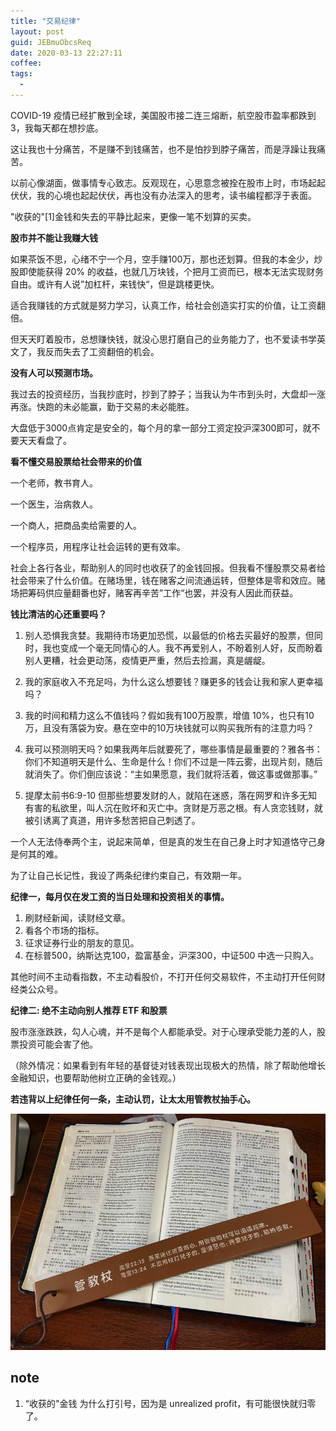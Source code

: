 ```yaml
---
title: "交易纪律"
layout: post
guid: JEBmuObcsReq
date: 2020-03-13 22:27:11
coffee:
tags:
  -
---
```


COVID-19 疫情已经扩散到全球，美国股市接二连三熔断，航空股市盈率都跌到3，我每天都在想抄底。

这让我也十分痛苦，不是赚不到钱痛苦，也不是怕抄到脖子痛苦，而是浮躁让我痛苦。

以前心像湖面，做事情专心致志。反观现在，心思意念被拴在股市上时，市场起起伏伏，我的心境也起起伏伏，再也没有办法深入的思考，读书编程都浮于表面。

"收获的"[1]金钱和失去的平静比起来，更像一笔不划算的买卖。

**股市并不能让我赚大钱**

如果茶饭不思，心绪不宁一个月，空手赚100万，那也还划算。但我的本金少，炒股即使能获得 20% 的收益，也就几万块钱，个把月工资而已，根本无法实现财务自由。或许有人说”加杠杆，来钱快“，但是跳楼更快。

适合我赚钱的方式就是努力学习，认真工作，给社会创造实打实的价值，让工资翻倍。

但天天盯着股市，总想赚快钱，就没心思打磨自己的业务能力了，也不爱读书学英文了，我反而失去了工资翻倍的机会。

**没有人可以预测市场。** 

我过去的投资经历，当我抄底时，抄到了脖子；当我认为牛市到头时，大盘却一涨再涨。快跑的未必能赢，勤于交易的未必能胜。

大盘低于3000点肯定是安全的，每个月的拿一部分工资定投沪深300即可，就不要天天看盘了。

**看不懂交易股票给社会带来的价值**

一个老师，教书育人。

一个医生，治病救人。

一个商人，把商品卖给需要的人。

一个程序员，用程序让社会运转的更有效率。

社会上各行各业，帮助别人的同时也收获了的金钱回报。但我看不懂股票交易者给社会带来了什么价值。在赌场里，钱在赌客之间流通运转，但整体是零和效应。赌场把筹码供应量翻番也好，赌客再辛苦”工作“也罢，并没有人因此而获益。

**钱比清洁的心还重要吗？**

1. 别人恐惧我贪婪。我期待市场更加恐慌，以最低的价格去买最好的股票，但同时，我也变成一个毫无同情心的人。我不再爱别人，不盼着别人好，反而盼着别人更糟，社会更动荡，疫情更严重，然后去捡漏，真是龌龊。

2. 我的家庭收入不充足吗，为什么这么想要钱？赚更多的钱会让我和家人更幸福吗？

3. 我的时间和精力这么不值钱吗？假如我有100万股票，增值 10%，也只有10万，且没有落袋为安。悬在空中的10万块钱就可以购买我所有的注意力吗？

4. 我可以预测明天吗？如果我两年后就要死了，哪些事情是最重要的？雅各书：你们不知道明天是什么、生命是什么！你们不过是一阵云雾，出现片刻，随后就消失了。你们倒应该说：“主如果愿意，我们就将活着，做这事或做那事。”

5. 提摩太前书6:9-10 但那些想要发财的人，就陷在迷惑，落在网罗和许多无知有害的私欲里，叫人沉在败坏和灭亡中。贪财是万恶之根。有人贪恋钱财，就被引诱离了真道，用许多愁苦把自己刺透了。


一个人无法侍奉两个主，说起来简单，但是真的发生在自己身上时才知道恪守己身是何其的难。

为了让自己长记性，我设了两条纪律约束自己，有效期一年。

**纪律一，每月仅在发工资的当日处理和投资相关的事情。**

1. 刷财经新闻，读财经文章。
2. 看各个市场的指标。
3. 征求证券行业的朋友的意见。
4. 在标普500，纳斯达克100，盈富基金，沪深300，中证500 中选一只购入。

其他时间不主动看指数，不主动看股价，不打开任何交易软件，不主动打开任何财经类公众号。

**纪律二: 绝不主动向别人推荐 ETF 和股票**

股市涨涨跌跌，勾人心魂，并不是每个人都能承受。对于心理承受能力差的人，股票投资可能会害了他。

（除外情况：如果看到有年轻的基督徒对钱表现出现极大的热情，除了帮助他增长金融知识，也要帮助他树立正确的金钱观。）

**若违背以上纪律任何一条，主动认罚，让太太用管教杖抽手心。**

![](/media/files/2020/2020-03-28-proverbs.jpg)


## note

1. “收获的"金钱 为什么打引号，因为是 unrealized profit，有可能很快就归零了。



